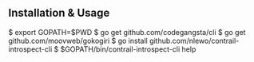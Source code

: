 Installation & Usage
--------------------

$ export GOPATH=$PWD
$ go get github.com/codegangsta/cli
$ go get github.com/moovweb/gokogiri
$ go install github.com/nlewo/contrail-introspect-cli
$ $GOPATH/bin/contrail-introspect-cli help